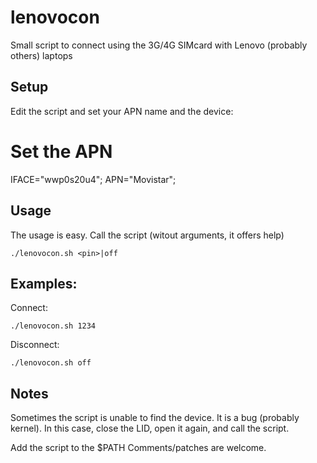 # lenovocon
Small script to connect using the 3G/4G SIMcard with Lenovo (probably others) laptops

## Setup

Edit the script and set your APN name and the device:

# Set the APN
IFACE="wwp0s20u4";
APN="Movistar";

## Usage

The usage is easy. Call the script (witout arguments, it offers help)

```
./lenovocon.sh <pin>|off
```

## Examples:

Connect:
```
./lenovocon.sh 1234
```

Disconnect:
```
./lenovocon.sh off
```

## Notes

Sometimes the script is unable to find the device. It is a bug (probably kernel).
In this case, close the LID, open it again, and call the script.


Add the script to the $PATH
Comments/patches are welcome.
